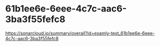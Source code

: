# 61b1ee6e-6eee-4c7c-aac6-3ba3f55fefc8
https://sonarcloud.io/summary/overall?id=examly-test_61b1ee6e-6eee-4c7c-aac6-3ba3f55fefc8
